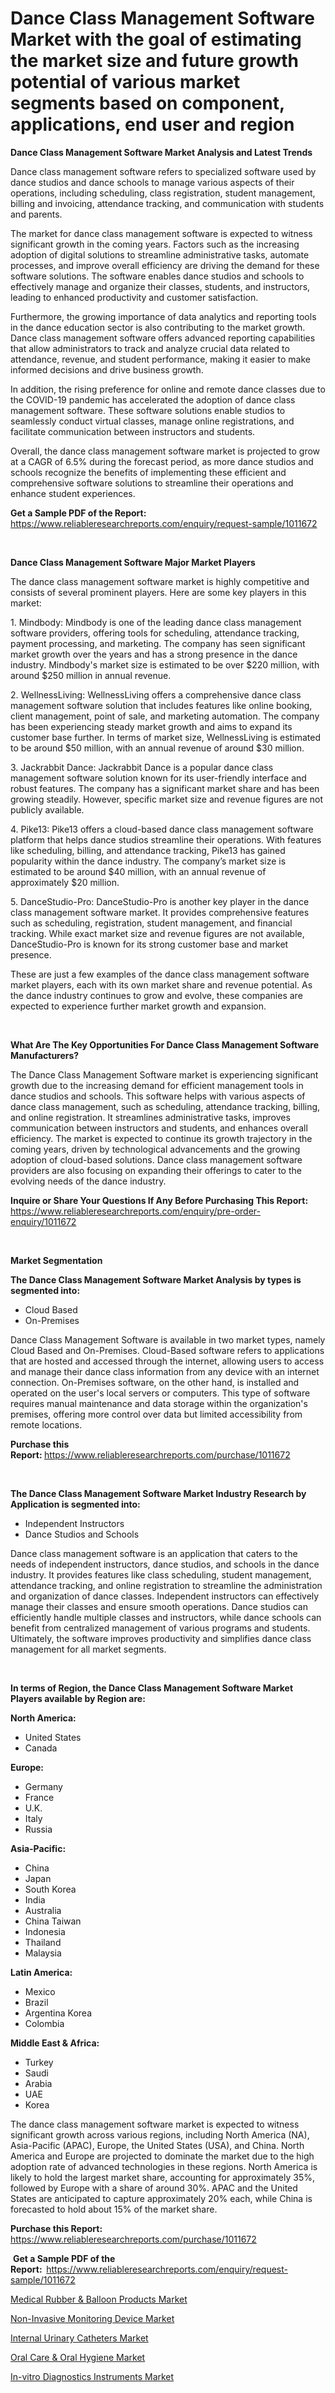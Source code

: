 <p><h1>Dance Class Management Software Market with the goal of estimating the market size and future growth potential of various market segments based on component, applications, end user and region</h1></p><p><strong>Dance Class Management Software Market Analysis and Latest Trends</strong></p>
<p><p>Dance class management software refers to specialized software used by dance studios and dance schools to manage various aspects of their operations, including scheduling, class registration, student management, billing and invoicing, attendance tracking, and communication with students and parents.</p><p>The market for dance class management software is expected to witness significant growth in the coming years. Factors such as the increasing adoption of digital solutions to streamline administrative tasks, automate processes, and improve overall efficiency are driving the demand for these software solutions. The software enables dance studios and schools to effectively manage and organize their classes, students, and instructors, leading to enhanced productivity and customer satisfaction.</p><p>Furthermore, the growing importance of data analytics and reporting tools in the dance education sector is also contributing to the market growth. Dance class management software offers advanced reporting capabilities that allow administrators to track and analyze crucial data related to attendance, revenue, and student performance, making it easier to make informed decisions and drive business growth.</p><p>In addition, the rising preference for online and remote dance classes due to the COVID-19 pandemic has accelerated the adoption of dance class management software. These software solutions enable studios to seamlessly conduct virtual classes, manage online registrations, and facilitate communication between instructors and students.</p><p>Overall, the dance class management software market is projected to grow at a CAGR of 6.5% during the forecast period, as more dance studios and schools recognize the benefits of implementing these efficient and comprehensive software solutions to streamline their operations and enhance student experiences.</p></p>
<p><strong>Get a Sample PDF of the Report:&nbsp;</strong> <a href="https://www.reliableresearchreports.com/enquiry/request-sample/1011672">https://www.reliableresearchreports.com/enquiry/request-sample/1011672</a></p>
<p>&nbsp;</p>
<p><strong>Dance Class Management Software Major Market Players</strong></p>
<p><p>The dance class management software market is highly competitive and consists of several prominent players. Here are some key players in this market:</p><p>1. Mindbody: Mindbody is one of the leading dance class management software providers, offering tools for scheduling, attendance tracking, payment processing, and marketing. The company has seen significant market growth over the years and has a strong presence in the dance industry. Mindbody's market size is estimated to be over $220 million, with around $250 million in annual revenue.</p><p>2. WellnessLiving: WellnessLiving offers a comprehensive dance class management software solution that includes features like online booking, client management, point of sale, and marketing automation. The company has been experiencing steady market growth and aims to expand its customer base further. In terms of market size, WellnessLiving is estimated to be around $50 million, with an annual revenue of around $30 million.</p><p>3. Jackrabbit Dance: Jackrabbit Dance is a popular dance class management software solution known for its user-friendly interface and robust features. The company has a significant market share and has been growing steadily. However, specific market size and revenue figures are not publicly available.</p><p>4. Pike13: Pike13 offers a cloud-based dance class management software platform that helps dance studios streamline their operations. With features like scheduling, billing, and attendance tracking, Pike13 has gained popularity within the dance industry. The company’s market size is estimated to be around $40 million, with an annual revenue of approximately $20 million.</p><p>5. DanceStudio-Pro: DanceStudio-Pro is another key player in the dance class management software market. It provides comprehensive features such as scheduling, registration, student management, and financial tracking. While exact market size and revenue figures are not available, DanceStudio-Pro is known for its strong customer base and market presence.</p><p>These are just a few examples of the dance class management software market players, each with its own market share and revenue potential. As the dance industry continues to grow and evolve, these companies are expected to experience further market growth and expansion.</p></p>
<p>&nbsp;</p>
<p><strong>What Are The Key Opportunities For Dance Class Management Software Manufacturers?</strong></p>
<p><p>The Dance Class Management Software market is experiencing significant growth due to the increasing demand for efficient management tools in dance studios and schools. This software helps with various aspects of dance class management, such as scheduling, attendance tracking, billing, and online registration. It streamlines administrative tasks, improves communication between instructors and students, and enhances overall efficiency. The market is expected to continue its growth trajectory in the coming years, driven by technological advancements and the growing adoption of cloud-based solutions. Dance class management software providers are also focusing on expanding their offerings to cater to the evolving needs of the dance industry.</p></p>
<p><strong>Inquire or Share Your Questions If Any Before Purchasing This Report:</strong> <a href="https://www.reliableresearchreports.com/enquiry/pre-order-enquiry/1011672">https://www.reliableresearchreports.com/enquiry/pre-order-enquiry/1011672</a></p>
<p>&nbsp;</p>
<p><strong>Market Segmentation</strong></p>
<p><strong>The Dance Class Management Software Market Analysis by types is segmented into:</strong></p>
<p><ul><li>Cloud Based</li><li>On-Premises</li></ul></p>
<p><p>Dance Class Management Software is available in two market types, namely Cloud Based and On-Premises. Cloud-Based software refers to applications that are hosted and accessed through the internet, allowing users to access and manage their dance class information from any device with an internet connection. On-Premises software, on the other hand, is installed and operated on the user's local servers or computers. This type of software requires manual maintenance and data storage within the organization's premises, offering more control over data but limited accessibility from remote locations.</p></p>
<p><strong>Purchase this Report:&nbsp;</strong><a href="https://www.reliableresearchreports.com/purchase/1011672">https://www.reliableresearchreports.com/purchase/1011672</a></p>
<p>&nbsp;</p>
<p><strong>The Dance Class Management Software Market Industry Research by Application is segmented into:</strong></p>
<p><ul><li>Independent Instructors</li><li>Dance Studios and Schools</li></ul></p>
<p><p>Dance class management software is an application that caters to the needs of independent instructors, dance studios, and schools in the dance industry. It provides features like class scheduling, student management, attendance tracking, and online registration to streamline the administration and organization of dance classes. Independent instructors can effectively manage their classes and ensure smooth operations. Dance studios can efficiently handle multiple classes and instructors, while dance schools can benefit from centralized management of various programs and students. Ultimately, the software improves productivity and simplifies dance class management for all market segments.</p></p>
<p>&nbsp;</p>
<p><strong>In terms of Region, the Dance Class Management Software Market Players available by Region are:</strong></p>
<p>
    <p> <strong> North America: </strong>
        <ul>
            <li>United States</li>
            <li>Canada</li>
        </ul>
        </p> 
    <p> <strong> Europe: </strong>
        <ul>
            <li>Germany</li>
            <li>France</li>
            <li>U.K.</li>
            <li>Italy</li>
            <li>Russia</li>
        </ul>
        </p> 
    <p> <strong> Asia-Pacific: </strong>
        <ul>
            <li>China</li>
            <li>Japan</li>
            <li>South Korea</li>
            <li>India</li>
            <li>Australia</li>
            <li>China Taiwan</li>
            <li>Indonesia</li>
            <li>Thailand</li>
            <li>Malaysia</li>
        </ul>
        </p> 
    <p> <strong> Latin America: </strong>
        <ul>
            <li>Mexico</li>
            <li>Brazil</li>
            <li>Argentina Korea</li>
            <li>Colombia</li>
        </ul>
        </p> 
    <p> <strong> Middle East & Africa: </strong>
        <ul>
            <li>Turkey</li>
            <li>Saudi</li>
            <li>Arabia</li>
            <li>UAE</li>
            <li>Korea</li>
        </ul>
    </p>
    </p>
<p><p>The dance class management software market is expected to witness significant growth across various regions, including North America (NA), Asia-Pacific (APAC), Europe, the United States (USA), and China. North America and Europe are projected to dominate the market due to the high adoption rate of advanced technologies in these regions. North America is likely to hold the largest market share, accounting for approximately 35%, followed by Europe with a share of around 30%. APAC and the United States are anticipated to capture approximately 20% each, while China is forecasted to hold about 15% of the market share.</p></p>
<p><strong>Purchase this Report: </strong><a href="https://www.reliableresearchreports.com/purchase/1011672">https://www.reliableresearchreports.com/purchase/1011672</a></p>
<p>&nbsp;<strong>Get a Sample PDF of the Report:&nbsp;&nbsp;</strong><a href="https://www.reliableresearchreports.com/enquiry/request-sample/1011672">https://www.reliableresearchreports.com/enquiry/request-sample/1011672</a></p>
<p><strong></strong></p>
<p><p><a href="https://github.com/mahnoor2003/Market-Research-Report-List-2/blob/main/medical-rubber-balloon-products-market.md">Medical Rubber & Balloon Products Market</a></p><p><a href="https://github.com/abdelrhmankishk22/Market-Research-Report-List-2/blob/main/non-invasive-monitoring-device-market.md">Non-Invasive Monitoring Device Market</a></p><p><a href="https://github.com/aliciawhite5576/Market-Research-Report-List-2/blob/main/internal-urinary-catheters-market.md">Internal Urinary Catheters Market</a></p><p><a href="https://github.com/provorikovar/Market-Research-Report-List-2/blob/main/oral-care-oral-hygiene-market.md">Oral Care & Oral Hygiene Market</a></p><p><a href="https://github.com/marloy8/Market-Research-Report-List-2/blob/main/in-vitro-diagnostics-instruments-market.md">In-vitro Diagnostics Instruments Market</a></p></p>